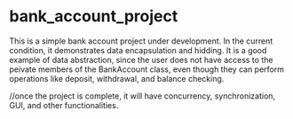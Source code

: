 # bank_account_project
This is a simple bank account project under development. In the current condition, it demonstrates
data encapsulation and hidding. It is a good example of data abstraction, since the user does not
have access to the peivate members of the BankAccount class, even though they can perform operations
like deposit, withdrawal, and balance checking.

//once the project is complete, it will have concurrency, synchronization, GUI, and other functionalities.
